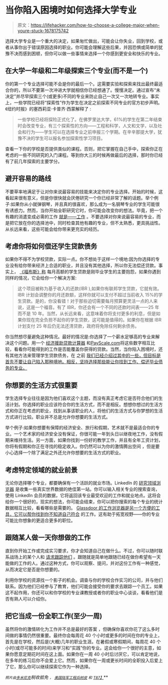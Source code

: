 # 当你陷入困境时如何选择大学专业

> 原文：<https://lifehacker.com/how-to-choose-a-college-major-when-youre-stuck-1678175742>

选择大学专业是一个重大的决定，如果匆忙做出，可能会让你失业，回到学校，或者从事你出于错误原因选择的职业。你可能会理解这些后果，并因恐惧或简单的犹豫不决而感到困顿，但你可以做一些事情来选择一个你感到更安全和快乐的专业。



## 在大学一年级和二年级探索三个专业(而不是一个)

你的第一个专业选择可能不会是你的最后一个。这需要实验和探索来找出最终最适合你的，所以不要第一次冲进大学就相信你已经想通了。慢慢决定。通过宣布“未决定”并尽早探索三个(或更多)不同的专业来防止自己一次又一次地转专业。事实上，一些学院已经将“探索性”作为学生在决定之前探索不同专业的官方初步声明。《纽约时报》的塞西莉亚·卡普齐·西蒙解释了 :

> 一些学校已经将探险正式化了。在佛罗里达大学，61%的学生在第二年结束时会改变专业，有三个探索性的方向——工程和科学，人文和文学，以及社会和行为——学生可以在选择专业之前申报三个学期。在辛辛那提大学，犹豫不决的学生可以报名参加探索性学习项目。

查看一下你的学校是否提供类似的课程。否则，把它掌握在自己手中，探索你正在考虑的一些不同研究的入门课程。等到你大三的时候再做最后的选择，那时你已经有了前几年探索的主要学分。

## 避开容易的路线

不要草率地满足于让对你来说最容易的技能来决定你的专业选择。开始的时候，这看起来很有意义，但是你很快就会厌倦研究一个你已经非常了解的话题。举个例子:如果你从小就弹钢琴，并且真的很喜欢，那么成为一名钢琴专业的学生可能很有诱惑力。然而，当你开始全职研究它时，你可能会改变你的想法。毕竟，把一个有趣的消遣变成必需的工作 [就是——工作](https://lifehacker.com/dont-do-what-you-love-do-what-you-are-5949277) 。不要选择对你来说最容易的专业，而是把它放在你的选择池中，同时检查其他有趣的专业，但不太熟悉，更具挑战性。从长远来看，这些可能会给你带来更充实的经历。

## 考虑你将如何偿还学生贷款债务

如果你不得不为学校贷款，实际一点。你不想处于这样一个境地:因为你选择的专业没有给你带来经济上合适的职业，并且没有其他选择，所以你无法偿还贷款。事实上， [《福布斯》称](http://www.forbes.com/sites/forbesleadershipforum/2012/05/08/the-4-most-common-student-loan-problems-and-how-to-fix-them/) 每月高额的学生贷款是刚毕业学生的主要抱怨，如果你遇到同样的情况，它会给你一个解决方案:

> 这个项目被称为基于收入的还款(IBR ),如果你有联邦学生贷款，它就有效。IBR 计划会调整你的月还款额，这样你就可以支付不超过当前收入 15%的学生贷款。是的，你没看错！对于那些迫切需要每月预算更灵活一点的人来说，这是一个福音。有了 IBR，你还会有一个不同的还款时间表——25 年而不是 10 年。当然，从长远来看，这意味着你将支付更多的利息，但是如果你现在完全负担不起你的学生贷款，这可能是值得的。如果你在根据 IBR 计划支付 25 年后仍无法还清贷款，政府将免除任何剩余债务。

你当然想尽量避免这种情况。最好的情况是:你选择了一个薪水足够高的专业来解决这个问题。用一个 [经济援助贷款计算器](http://www.finaid.org/calculators/loanpayments.phtml) 和[PayScale.com](http://www.payscale.com/research/US/Country=United_States/Salary)将这些数字相互比较，看看你可能得到的工作是否能覆盖你获得的贷款。当然，当你陷入困境时，还有其他方法来管理学生贷款债务，在 之前 [我们已经介绍过其中的一些，但目标是首先不要让自己陷入那种境地。相反，坚持选择那些能让你找到工作、偿还毕业债务的专业。](https://lifehacker.com/what-to-do-when-you-cant-afford-to-pay-your-student-loa-1594957967)

## 你想要的生活方式很重要

学生选择专业往往是因为他们喜欢这个主题，而没有真正考虑它是否符合他们的生活计划。你选择的职业应该符合你的生活方式，而不是相反。想想你想过的生活方式和你正在考虑的职业，找到从事该职业的人，将他们的生活方式与你梦想的生活方式进行比较。职业并不总是允许你想要的生活方式。

举个例子:如果你想要有保障的经济安全、旅行和假期，艺术就不是最适合你的专业。一个艺术家的经济安全没有保证，你很可能一年到头日以继夜地工作，没有假期来维持生活。另一方面，如果你找到一份好的教学工作，并且有全年工资计划，你将有假期和你正在寻找的稳定收入。你仍然可以为你的激情腾出空间 ，但是要小心选择一个除了满足之外还允许你想要的生活方式的职业。

## 考虑特定领域的就业前景

无论你选择哪个专业，都要确保有一个活跃的就业市场。LinkedIn 的 [研究领域浏览器](https://www.linkedin.com/edu/fos?id=100981) 是收集一些真实世界数据的绝佳第一站。你可以输入相关专业的搜索查询，使用 LinkedIn 会员的数据，它将返回该专业最受欢迎的工作和就业地点。这将会给你一个很好的，现实的想法，你可能会结束，你可以把你搜索的每个专业的统计数据相互比较，看看哪些是需要的。 [Glassdoor 的工作浏览器是另一个方便的工具，它可以帮你找到你不知道自己符合](https://lifehacker.com/glassdoors-job-explorer-finds-jobs-you-didnt-know-you-q-1608455862) 的工作。这有助于拓宽视野——你的专业可能比你想象的更适合更多的职位。

## 跟随某人做一天你想做的工作

直到你开始工作或完成实习要求，你才会知道自己在做什么。不过，你可以随时联系战场上的某个人和 [请求跟踪他们](https://lifehacker.com/four-ways-to-figure-out-what-you-really-want-to-do-with-513095544) 。跟随就是简单地跟随已经在做你希望有一天能做的工作的人。通过这种方式，你可以观察、提问，并对这份工作有一种感觉，从而决定它是否是你想要的。

利用你学校的资源找一个影子的机会。调查与你的学校合作实习的公司，并与他们联系。因为他们已经参与了教育，他们可能会接受你的要求去跟踪一个员工。如果这不起作用，你还可以和你学校的专业课教授或者你的职业中心谈谈，看看他们是否有熟人可以介绍你。

## 把它当成一份全职工作(至少一周)

虽然将你的激情转化为工作并不总是最好的答案 ，但确保你喜欢你花了这么多时间做的事情仍然很重要。最终你会每周花 40 个小时或更多的时间在你的专业上，首先是在学校，然后是(大概)几年的职业生涯。在暑假或寒假期间，每周花 40 个小时(或尽可能多的时间)来学习和“实践”你的专业。这会给你一个很好的主意，如果你愿意定期花时间在这上面。如果你在一周 40 小时后讨厌它，可以肯定地说，在多年的练习后你不会爱上它。然而，如果你在一周或更长时间的全职投入后爱上了它，那么你可以继续探索它作为一种选择。

*<small>照片由</small>*[<small></small>](https://www.flickr.com/photos/jronaldlee/4295393921)*<small></small>*[<small>*多米尼克*</small>](https://www.flickr.com/photos/dominicotine/4753549048)<small></small>**税收抵免* <small>*，*</small> [<small>*美国陆军工程兵*</small>](https://www.flickr.com/photos/usacehq/6985018409)<small></small>*[<small>*树皮*</small>](https://www.flickr.com/photos/barkbud/4719678156) <small>*和*</small> [<small>T87】</small>](https://www.flickr.com/photos/56866338@N06/8726823600)****